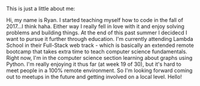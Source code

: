 This is just a little about me:

Hi, my name is Ryan. I started teaching myself how to code in the fall of 2017...I think haha. Either way I really fell in love with it and enjoy solving problems and building things. At the end of this past summer I decidecd I want to pursue it further through education. I'm currently attending Lambda School in their Full-Stack web track - which is basically an extended remote bootcamp that takes extra time to teach computer science fundamentals. Right now, I'm in the computer science section learning about graphs using Python. I'm really enjoying it thus far (at week 19 of 30), but it's hard to meet people in a 100% remote environment. So I'm looking forward coming out to meetups in the future and getting involved on a local level. Hello!
